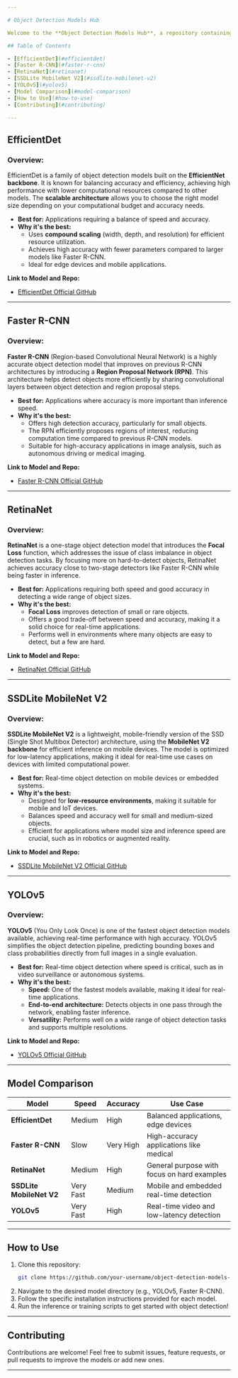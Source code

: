 ```yaml
---

# Object Detection Models Hub

Welcome to the **Object Detection Models Hub**, a repository containing a wide range of pre-trained object detection models including **EfficientDet**, **Faster R-CNN**, **RetinaNet**, **SSDLite MobileNet V2**, **YOLOv5**, and more. Each model has its own advantages and trade-offs, making them suitable for different use cases such as real-time inference, high accuracy, or low computational cost. Below, you'll find detailed information about each model, including links to the official repositories, explanations of why they're considered among the best, and how to use them.

## Table of Contents

- [EfficientDet](#efficientdet)
- [Faster R-CNN](#faster-r-cnn)
- [RetinaNet](#retinanet)
- [SSDLite MobileNet V2](#ssdlite-mobilenet-v2)
- [YOLOv5](#yolov5)
- [Model Comparison](#model-comparison)
- [How to Use](#how-to-use)
- [Contributing](#contributing)

---
```


## EfficientDet

### Overview:
EfficientDet is a family of object detection models built on the **EfficientNet backbone**. It is known for balancing accuracy and efficiency, achieving high performance with lower computational resources compared to other models. The **scalable architecture** allows you to choose the right model size depending on your computational budget and accuracy needs.

- **Best for:** Applications requiring a balance of speed and accuracy.
- **Why it's the best:**
  - Uses **compound scaling** (width, depth, and resolution) for efficient resource utilization.
  - Achieves high accuracy with fewer parameters compared to larger models like Faster R-CNN.
  - Ideal for edge devices and mobile applications.
  
**Link to Model and Repo:**
- [EfficientDet Official GitHub](https://github.com/Nayan-Bebale/object-detection-models-hub/blob/main/EfficientDet_Model.ipynb)

---

## Faster R-CNN

### Overview:
**Faster R-CNN** (Region-based Convolutional Neural Network) is a highly accurate object detection model that improves on previous R-CNN architectures by introducing a **Region Proposal Network (RPN)**. This architecture helps detect objects more efficiently by sharing convolutional layers between object detection and region proposal steps.

- **Best for:** Applications where accuracy is more important than inference speed.
- **Why it's the best:**
  - Offers high detection accuracy, particularly for small objects.
  - The RPN efficiently proposes regions of interest, reducing computation time compared to previous R-CNN models.
  - Suitable for high-accuracy applications in image analysis, such as autonomous driving or medical imaging.
  
**Link to Model and Repo:**
- [Faster R-CNN Official GitHub](https://github.com/Nayan-Bebale/object-detection-models-hub/blob/main/R_CNN_by_Detectron2.ipynb)

---

## RetinaNet

### Overview:
**RetinaNet** is a one-stage object detection model that introduces the **Focal Loss** function, which addresses the issue of class imbalance in object detection tasks. By focusing more on hard-to-detect objects, RetinaNet achieves accuracy close to two-stage detectors like Faster R-CNN while being faster in inference.

- **Best for:** Applications requiring both speed and good accuracy in detecting a wide range of object sizes.
- **Why it's the best:**
  - **Focal Loss** improves detection of small or rare objects.
  - Offers a good trade-off between speed and accuracy, making it a solid choice for real-time applications.
  - Performs well in environments where many objects are easy to detect, but a few are hard.
  
**Link to Model and Repo:**
- [RetinaNet Official GitHub](https://github.com/Nayan-Bebale/object-detection-models-hub/blob/main/retinanet.ipynb)

---

## SSDLite MobileNet V2

### Overview:
**SSDLite MobileNet V2** is a lightweight, mobile-friendly version of the SSD (Single Shot Multibox Detector) architecture, using the **MobileNet V2 backbone** for efficient inference on mobile devices. The model is optimized for low-latency applications, making it ideal for real-time use cases on devices with limited computational power.

- **Best for:** Real-time object detection on mobile devices or embedded systems.
- **Why it's the best:**
  - Designed for **low-resource environments**, making it suitable for mobile and IoT devices.
  - Balances speed and accuracy well for small and medium-sized objects.
  - Efficient for applications where model size and inference speed are crucial, such as in robotics or augmented reality.

**Link to Model and Repo:**
- [SSDLite MobileNet V2 Official GitHub](https://github.com/Nayan-Bebale/object-detection-models-hub/blob/main/SSD_Mobilenet.ipynb)

---

## YOLOv5

### Overview:
**YOLOv5** (You Only Look Once) is one of the fastest object detection models available, achieving real-time performance with high accuracy. YOLOv5 simplifies the object detection pipeline, predicting bounding boxes and class probabilities directly from full images in a single evaluation.

- **Best for:** Real-time object detection where speed is critical, such as in video surveillance or autonomous systems.
- **Why it's the best:**
  - **Speed:** One of the fastest models available, making it ideal for real-time applications.
  - **End-to-end architecture:** Detects objects in one pass through the network, enabling faster inference.
  - **Versatility:** Performs well on a wide range of object detection tasks and supports multiple resolutions.

**Link to Model and Repo:**
- [YOLOv5 Official GitHub](https://github.com/Nayan-Bebale/object-detection-models-hub/blob/main/YoloV5.ipynb)

---

## Model Comparison

| Model                | Speed        | Accuracy    | Use Case                                    |
|----------------------|--------------|-------------|---------------------------------------------|
| **EfficientDet**      | Medium       | High        | Balanced applications, edge devices         |
| **Faster R-CNN**      | Slow         | Very High   | High-accuracy applications like medical     |
| **RetinaNet**         | Medium       | High        | General purpose with focus on hard examples |
| **SSDLite MobileNet V2** | Very Fast | Medium      | Mobile and embedded real-time detection     |
| **YOLOv5**            | Very Fast    | High        | Real-time video and low-latency detection   |

---

## How to Use

1. Clone this repository:
   ```bash
   git clone https://github.com/your-username/object-detection-models-hub.git
   ```
2. Navigate to the desired model directory (e.g., YOLOv5, Faster R-CNN).
3. Follow the specific installation instructions provided for each model.
4. Run the inference or training scripts to get started with object detection!

---

## Contributing

Contributions are welcome! Feel free to submit issues, feature requests, or pull requests to improve the models or add new ones.

---
